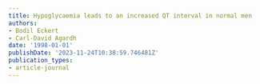 ```yaml
---
title: Hypoglycaemia leads to an increased QT interval in normal men
authors:
- Bodil Eckert
- Carl-David Agardh
date: '1998-01-01'
publishDate: '2023-11-24T10:38:59.746481Z'
publication_types:
- article-journal
---
```


